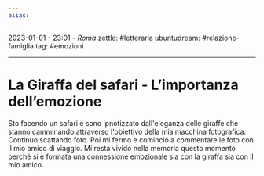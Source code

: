 ```yaml
---
alias: 
---
```

2023-01-01 - 23:01 - *Roma*
zettle: #letteraria
ubuntudream: #relazione-famiglia
tag: #emozioni 

---
# La Giraffa del safari - L’importanza dell’emozione

Sto facendo un safari e sono ipnotizzato dall'eleganza delle giraffe che stanno camminando attraverso l'obiettivo della mia macchina fotografica. Continuo scattando foto. Poi mi fermo e comincio a commentare le foto con il mio amico di viaggio. Mi resta vivido nella memoria questo momento perché si è formata una connessione emozionale sia con la giraffa sia con il mio amico.